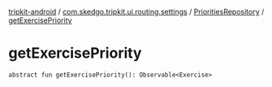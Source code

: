 [tripkit-android](../../index.md) / [com.skedgo.tripkit.ui.routing.settings](../index.md) / [PrioritiesRepository](index.md) / [getExercisePriority](./get-exercise-priority.md)

# getExercisePriority

`abstract fun getExercisePriority(): Observable<Exercise>`